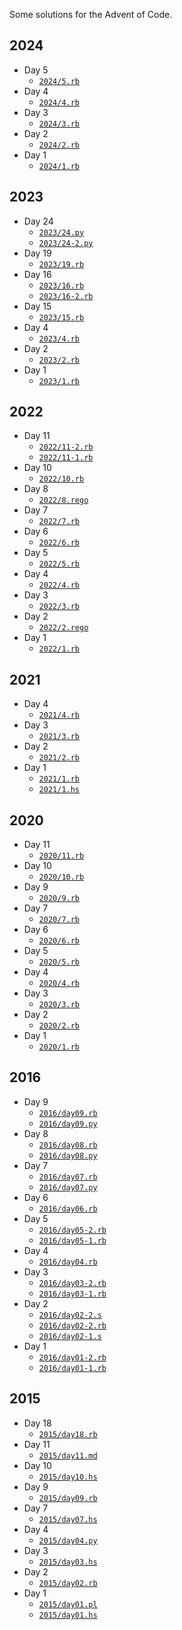 Some solutions for the Advent of Code.

## 2024
- Day 5
    - [`2024/5.rb`](2024/5.rb)
- Day 4
    - [`2024/4.rb`](2024/4.rb)
- Day 3
    - [`2024/3.rb`](2024/3.rb)
- Day 2
    - [`2024/2.rb`](2024/2.rb)
- Day 1
    - [`2024/1.rb`](2024/1.rb)
## 2023
- Day 24
    - [`2023/24.py`](2023/24.py)
    - [`2023/24-2.py`](2023/24-2.py)
- Day 19
    - [`2023/19.rb`](2023/19.rb)
- Day 16
    - [`2023/16.rb`](2023/16.rb)
    - [`2023/16-2.rb`](2023/16-2.rb)
- Day 15
    - [`2023/15.rb`](2023/15.rb)
- Day 4
    - [`2023/4.rb`](2023/4.rb)
- Day 2
    - [`2023/2.rb`](2023/2.rb)
- Day 1
    - [`2023/1.rb`](2023/1.rb)
## 2022
- Day 11
    - [`2022/11-2.rb`](2022/11-2.rb)
    - [`2022/11-1.rb`](2022/11-1.rb)
- Day 10
    - [`2022/10.rb`](2022/10.rb)
- Day 8
    - [`2022/8.rego`](2022/8.rego)
- Day 7
    - [`2022/7.rb`](2022/7.rb)
- Day 6
    - [`2022/6.rb`](2022/6.rb)
- Day 5
    - [`2022/5.rb`](2022/5.rb)
- Day 4
    - [`2022/4.rb`](2022/4.rb)
- Day 3
    - [`2022/3.rb`](2022/3.rb)
- Day 2
    - [`2022/2.rego`](2022/2.rego)
- Day 1
    - [`2022/1.rb`](2022/1.rb)
## 2021
- Day 4
    - [`2021/4.rb`](2021/4.rb)
- Day 3
    - [`2021/3.rb`](2021/3.rb)
- Day 2
    - [`2021/2.rb`](2021/2.rb)
- Day 1
    - [`2021/1.rb`](2021/1.rb)
    - [`2021/1.hs`](2021/1.hs)
## 2020
- Day 11
    - [`2020/11.rb`](2020/11.rb)
- Day 10
    - [`2020/10.rb`](2020/10.rb)
- Day 9
    - [`2020/9.rb`](2020/9.rb)
- Day 7
    - [`2020/7.rb`](2020/7.rb)
- Day 6
    - [`2020/6.rb`](2020/6.rb)
- Day 5
    - [`2020/5.rb`](2020/5.rb)
- Day 4
    - [`2020/4.rb`](2020/4.rb)
- Day 3
    - [`2020/3.rb`](2020/3.rb)
- Day 2
    - [`2020/2.rb`](2020/2.rb)
- Day 1
    - [`2020/1.rb`](2020/1.rb)
## 2016
- Day 9
    - [`2016/day09.rb`](2016/day09.rb)
    - [`2016/day09.py`](2016/day09.py)
- Day 8
    - [`2016/day08.rb`](2016/day08.rb)
    - [`2016/day08.py`](2016/day08.py)
- Day 7
    - [`2016/day07.rb`](2016/day07.rb)
    - [`2016/day07.py`](2016/day07.py)
- Day 6
    - [`2016/day06.rb`](2016/day06.rb)
- Day 5
    - [`2016/day05-2.rb`](2016/day05-2.rb)
    - [`2016/day05-1.rb`](2016/day05-1.rb)
- Day 4
    - [`2016/day04.rb`](2016/day04.rb)
- Day 3
    - [`2016/day03-2.rb`](2016/day03-2.rb)
    - [`2016/day03-1.rb`](2016/day03-1.rb)
- Day 2
    - [`2016/day02-2.s`](2016/day02-2.s)
    - [`2016/day02-2.rb`](2016/day02-2.rb)
    - [`2016/day02-1.s`](2016/day02-1.s)
- Day 1
    - [`2016/day01-2.rb`](2016/day01-2.rb)
    - [`2016/day01-1.rb`](2016/day01-1.rb)
## 2015
- Day 18
    - [`2015/day18.rb`](2015/day18.rb)
- Day 11
    - [`2015/day11.md`](2015/day11.md)
- Day 10
    - [`2015/day10.hs`](2015/day10.hs)
- Day 9
    - [`2015/day09.rb`](2015/day09.rb)
- Day 7
    - [`2015/day07.hs`](2015/day07.hs)
- Day 4
    - [`2015/day04.py`](2015/day04.py)
- Day 3
    - [`2015/day03.hs`](2015/day03.hs)
- Day 2
    - [`2015/day02.rb`](2015/day02.rb)
- Day 1
    - [`2015/day01.pl`](2015/day01.pl)
    - [`2015/day01.hs`](2015/day01.hs)
